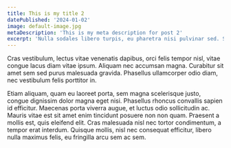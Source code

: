 ```yaml
---
title: This is my title 2
datePublished: '2024-01-02'
image: default-image.jpg
metaDescription: 'This is my meta description for post 2'
excerpt: 'Nulla sodales libero turpis, eu pharetra nisi pulvinar sed. Sed eget tempus purus. Praesent ultrices dictum nulla, eget accumsan massa rutrum a'
---
```


Cras vestibulum, lectus vitae venenatis dapibus, orci felis tempor nisl, vitae congue lacus diam vitae ipsum. Aliquam nec accumsan magna. Curabitur sit amet sem sed purus malesuada gravida. Phasellus ullamcorper odio diam, nec vestibulum felis porttitor in.

Etiam aliquam, quam eu laoreet porta, sem magna scelerisque justo, congue dignissim dolor magna eget nisi. Phasellus rhoncus convallis sapien id efficitur. Maecenas porta viverra augue, et luctus odio sollicitudin ac. Mauris vitae est sit amet enim tincidunt posuere non non quam. Praesent a mollis est, quis eleifend elit. Cras malesuada nisl nec tortor condimentum, a tempor erat interdum. Quisque mollis, nisl nec consequat efficitur, libero nulla maximus felis, eu fringilla arcu sem ac sem.
